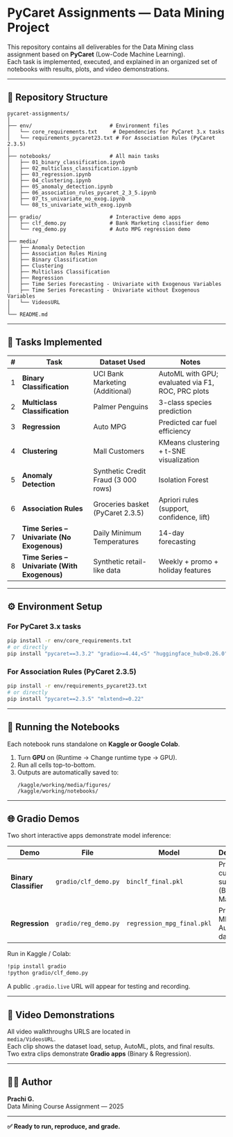 # PyCaret Assignments — Data Mining Project

This repository contains all deliverables for the Data Mining class assignment based on **PyCaret** (Low-Code Machine Learning).  
Each task is implemented, executed, and explained in an organized set of notebooks with results, plots, and video demonstrations.

---

## 📂 Repository Structure

```
pycaret-assignments/
│
├── env/                         # Environment files
│   └── core_requirements.txt     # Dependencies for PyCaret 3.x tasks
│   └── requirements_pycaret23.txt # For Association Rules (PyCaret 2.3.5)
│
├── notebooks/                   # All main tasks
│   ├── 01_binary_classification.ipynb
│   ├── 02_multiclass_classification.ipynb
│   ├── 03_regression.ipynb
│   ├── 04_clustering.ipynb
│   ├── 05_anomaly_detection.ipynb
│   ├── 06_association_rules_pycaret_2_3_5.ipynb
│   ├── 07_ts_univariate_no_exog.ipynb
│   └── 08_ts_univariate_with_exog.ipynb
│
├── gradio/                      # Interactive demo apps
│   ├── clf_demo.py              # Bank Marketing classifier demo
│   └── reg_demo.py              # Auto MPG regression demo
│
├── media/
│   ├── Anomaly Detection
│   ├── Association Rules Mining
│   ├── Binary Classification
│   ├── Clustering
│   ├── Multiclass Classification
│   ├── Regression
│   ├── Time Series Forecasting - Univariate with Exogenous Variables
│   ├── Time Series Forecasting - Univariate without Exogenous Variables                
│   └── VideosURL                 
│                     
└── README.md          
```

---

## 🧠 Tasks Implemented

| # | Task | Dataset Used | Notes |
|---|------|---------------|-------|
| 1 | **Binary Classification** | UCI Bank Marketing (Additional) | AutoML with GPU; evaluated via F1, ROC, PRC plots |
| 2 | **Multiclass Classification** | Palmer Penguins | 3-class species prediction |
| 3 | **Regression** | Auto MPG | Predicted car fuel efficiency |
| 4 | **Clustering** | Mall Customers | KMeans clustering + t-SNE visualization |
| 5 | **Anomaly Detection** | Synthetic Credit Fraud (3 000 rows) | Isolation Forest |
| 6 | **Association Rules** | Groceries basket (PyCaret 2.3.5) | Apriori rules (support, confidence, lift) |
| 7 | **Time Series – Univariate (No Exogenous)** | Daily Minimum Temperatures | 14-day forecasting |
| 8 | **Time Series – Univariate (With Exogenous)** | Synthetic retail-like data | Weekly + promo + holiday features |

---

## ⚙️ Environment Setup

### For PyCaret 3.x tasks
```bash
pip install -r env/core_requirements.txt
# or directly
pip install "pycaret==3.3.2" "gradio>=4.44,<5" "huggingface_hub<0.26.0"
```

### For Association Rules (PyCaret 2.3.5)
```bash
pip install -r env/requirements_pycaret23.txt
# or directly
pip install "pycaret==2.3.5" "mlxtend>=0.22"
```

---

## 🚀 Running the Notebooks

Each notebook runs standalone on **Kaggle or Google Colab**.

1. Turn **GPU** on (Runtime → Change runtime type → GPU).  
2. Run all cells top-to-bottom.  
3. Outputs are automatically saved to:
   ```
   /kaggle/working/media/figures/
   /kaggle/working/notebooks/
   ```

---

## 🌐 Gradio Demos

Two short interactive apps demonstrate model inference:

| Demo | File | Model | Description |
|------|------|--------|--------------|
| **Binary Classifier** | `gradio/clf_demo.py` | `binclf_final.pkl` | Predict if a customer subscribes (Bank Marketing) |
| **Regression** | `gradio/reg_demo.py` | `regression_mpg_final.pkl` | Predict car MPG using Auto MPG data |

Run in Kaggle / Colab:
```bash
!pip install gradio
!python gradio/clf_demo.py
```
A public `.gradio.live` URL will appear for testing and recording.

---

## 🎥 Video Demonstrations

All video walkthroughs URLS are located in  
`media/VideosURL`.  
Each clip shows the dataset load, setup, AutoML, plots, and final results.  
Two extra clips demonstrate **Gradio apps** (Binary & Regression).

---

## 👩‍💻 Author

**Prachi G.**  
Data Mining Course Assignment — 2025 

---

**✅ Ready to run, reproduce, and grade.**
